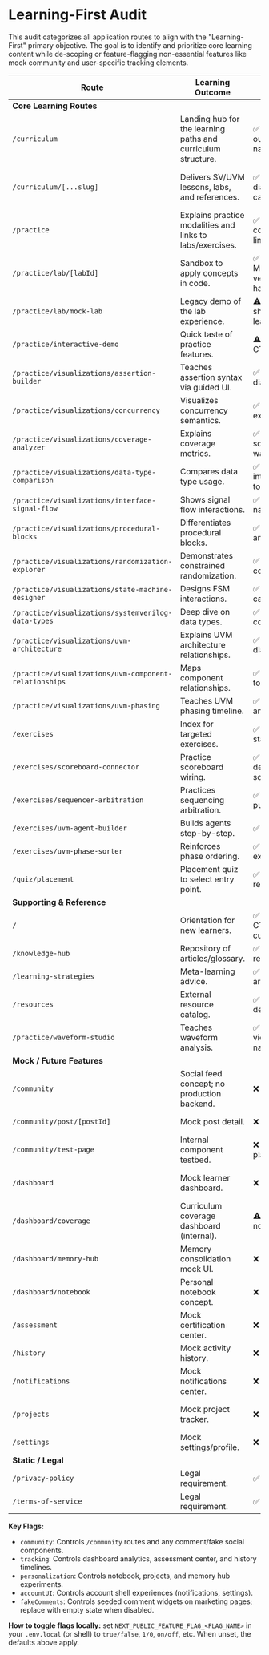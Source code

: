# Learning-First Audit

This audit categorizes all application routes to align with the "Learning-First" primary objective. The goal is to identify and prioritize core learning content while de-scoping or feature-flagging non-essential features like mock community and user-specific tracking elements.

| Route | Learning Outcome | Must-have content | Nice-to-have (later) | Recommendation |
| ----- | ---------------- | ----------------- | -------------------- | -------------- |
| **Core Learning Routes** |||||
| `/curriculum` | Landing hub for the learning paths and curriculum structure. | ✅ Curriculum outline and navigation. | Progress indicators once tracking is real. | Keep |
| `/curriculum/[...slug]` | Delivers SV/UVM lessons, labs, and references. | ✅ MDX content, diagrams, callouts. | Additional interactive aides, spaced-repetition hooks. | Keep |
| `/practice` | Explains practice modalities and links to labs/exercises. | ✅ Overview content + deep links. | Personalized recommendations. | Keep |
| `/practice/lab/[labId]` | Sandbox to apply concepts in code. | ✅ Lab description, Monaco editor, verification harness. | Collaborative lab sharing. | Keep (optimize heavy deps) |
| `/practice/lab/mock-lab` | Legacy demo of the lab experience. | ⚠️ Only needed as showcase; no learning delta. | — | Defer behind tracking flag or archive |
| `/practice/interactive-demo` | Quick taste of practice features. | ⚠️ Demo copy & CTA to real labs. | Extended analytics. | Keep short-term as marketing teaser |
| `/practice/visualizations/assertion-builder` | Teaches assertion syntax via guided UI. | ✅ Guided steps, diagrams. | Leaderboards / sharing. | Keep (lazy-load visuals) |
| `/practice/visualizations/concurrency` | Visualizes concurrency semantics. | ✅ Animation + explanation. | Extra scenarios. | Keep (lazy-load) |
| `/practice/visualizations/coverage-analyzer` | Explains coverage metrics. | ✅ Charts + scenario walkthrough. | Personalized advice. | Keep (lazy-load) |
| `/practice/visualizations/data-type-comparison` | Compares data type usage. | ✅ Tables + interactive toggles. | Export options. | Keep |
| `/practice/visualizations/interface-signal-flow` | Shows signal flow interactions. | ✅ Diagram + narrative. | Multi-protocol variants. | Keep |
| `/practice/visualizations/procedural-blocks` | Differentiates procedural blocks. | ✅ Timeline animation. | Quiz overlays. | Keep |
| `/practice/visualizations/randomization-explorer` | Demonstrates constrained randomization. | ✅ Simulation controls. | Advanced solver insights. | Keep (lazy-load) |
| `/practice/visualizations/state-machine-designer` | Designs FSM interactions. | ✅ Diagramming canvas. | Export to code. | Keep (lazy-load) |
| `/practice/visualizations/systemverilog-data-types` | Deep dive on data types. | ✅ Interactive comparisons. | Additional labs. | Keep |
| `/practice/visualizations/uvm-architecture` | Explains UVM architecture relationships. | ✅ Layered diagrams + copy. | Multi-level toggles. | Keep |
| `/practice/visualizations/uvm-component-relationships` | Maps component relationships. | ✅ Diagram + tooltips. | Team sharing. | Keep |
| `/practice/visualizations/uvm-phasing` | Teaches UVM phasing timeline. | ✅ Timeline animation. | Scenario library. | Keep |
| `/exercises` | Index for targeted exercises. | ✅ Exercise list + statuses. | Personalized ordering. | Keep |
| `/exercises/scoreboard-connector` | Practice scoreboard wiring. | ✅ Exercise description + scoring. | Social sharing. | Keep |
| `/exercises/sequencer-arbitration` | Practices sequencing arbitration. | ✅ Interactive puzzle. | Replay analytics. | Keep |
| `/exercises/uvm-agent-builder` | Builds agents step-by-step. | ✅ Guided builder. | Compare with peers. | Keep |
| `/exercises/uvm-phase-sorter` | Reinforces phase ordering. | ✅ Sorting exercise. | Challenge mode. | Keep |
| `/quiz/placement` | Placement quiz to select entry point. | ✅ Quiz form + recommendations. | Persistence, analytics. | Keep |
| **Supporting & Reference** |||||
| `/` | Orientation for new learners. | ✅ Value prop, CTAs to curriculum. | Personalized hero states. | Keep (trim personalization until ready) |
| `/knowledge-hub` | Repository of articles/glossary. | ✅ Indexed references. | Search + personalization. | Keep |
| `/learning-strategies` | Meta-learning advice. | ✅ Strategy articles. | Adaptive pathways. | Keep |
| `/resources` | External resource catalog. | ✅ Curated links & descriptions. | Filtering, tagging. | Keep |
| `/practice/waveform-studio` | Teaches waveform analysis. | ✅ Waveform viewer + narration. | Upload learner traces. | Keep (optimize) |
| **Mock / Future Features** |||||
| `/community` | Social feed concept; no production backend. | ❌ None critical. | Later: curated discussions. | Gate behind `community` flag |
| `/community/post/[postId]` | Mock post detail. | ❌ | Comments, reactions. | Gate behind `community` flag |
| `/community/test-page` | Internal component testbed. | ❌ Developer playground. | Keep internal only. | Gate behind `community` flag |
| `/dashboard` | Mock learner dashboard. | ❌ | Real analytics once tracking exists. | Gate behind `tracking` flag |
| `/dashboard/coverage` | Curriculum coverage dashboard (internal). | ⚠️ Useful to staff, not learners. | Workflow integrations. | Gate behind `tracking` flag (staff-only toggle) |
| `/dashboard/memory-hub` | Memory consolidation mock UI. | ❌ | Real spaced repetition later. | Gate behind `personalization` flag |
| `/dashboard/notebook` | Personal notebook concept. | ❌ | Real notes sync. | Gate behind `personalization` flag |
| `/assessment` | Mock certification center. | ❌ | Future analytics. | Gate behind `tracking` flag |
| `/history` | Mock activity history. | ❌ | Later when telemetry exists. | Gate behind `tracking` flag |
| `/notifications` | Mock notifications center. | ❌ | Real notifications later. | Gate behind `accountUI` flag |
| `/projects` | Mock project tracker. | ❌ | Portfolio once mentorship launches. | Gate behind `personalization` flag |
| `/settings` | Mock settings/profile. | ❌ | Real preferences later. | Gate behind `accountUI` flag |
| **Static / Legal** |||||
| `/privacy-policy` | Legal requirement. | ✅ Policy text. | Update cadence reminders. | Keep |
| `/terms-of-service` | Legal requirement. | ✅ Terms text. | Version history. | Keep |

**Key Flags:**

- `community`: Controls `/community` routes and any comment/fake social components.
- `tracking`: Controls dashboard analytics, assessment center, and history timelines.
- `personalization`: Controls notebook, projects, and memory hub experiments.
- `accountUI`: Controls account shell experiences (notifications, settings).
- `fakeComments`: Controls seeded comment widgets on marketing pages; replace with empty state when disabled.

**How to toggle flags locally:** set `NEXT_PUBLIC_FEATURE_FLAG_<FLAG_NAME>` in your `.env.local` (or shell) to `true/false`, `1/0`, `on/off`, etc. When unset, the defaults above apply.
